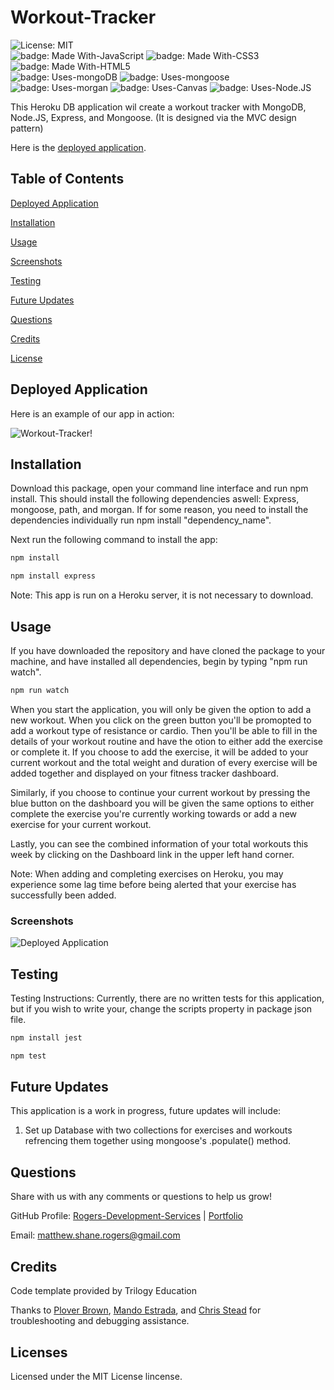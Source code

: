 # Workout-Tracker

![License: MIT](https://img.shields.io/badge/license-MIT%20License-blue.svg) </br>
![badge: Made With-JavaScript](https://img.shields.io/badge/Made%20With-JavaScript-Yellow) ![badge: Made With-CSS3](https://img.shields.io/badge/Made%20With-CSS3-Yellow) ![badge: Made With-HTML5](https://img.shields.io/badge/Made%20With-HTML5-Yellow) </br>
![badge: Uses-mongoDB](https://img.shields.io/badge/Uses-mongoDB-red) ![badge: Uses-mongoose](https://img.shields.io/badge/Uses-mongoose-red) ![badge: Uses-morgan](https://img.shields.io/badge/Uses-morgan-orange) ![badge: Uses-Canvas](https://img.shields.io/badge/Uses-Canvas-orange) ![badge: Uses-Node.JS](https://img.shields.io/badge/Uses-Node.JS-orange)</br>

This Heroku DB application wil create a workout tracker with MongoDB, Node.JS, Express, and Mongoose. (It is designed via the MVC design pattern)

Here is the [deployed application](https://secret-spire-56494.herokuapp.com/).

## Table of Contents
[Deployed Application](https://github.com/Rogers-Development-Services/Workout-Tracker#deployed-application)

[Installation](https://github.com/Rogers-Development-Services/Workout-Tracker#installation)

[Usage](https://github.com/Rogers-Development-Services/Workout-Tracker#usage)

[Screenshots](https://github.com/Rogers-Development-Services/Workout-Tracker#screenshots)

[Testing](https://github.com/Rogers-Development-Services/Workout-Tracker#testing)

[Future Updates](https://github.com/Rogers-Development-Services/Workout-Tracker#future-updates)

[Questions](https://github.com/Rogers-Development-Services/Workout-Tracker#questions)

[Credits](https://github.com/Rogers-Development-Services/Workout-Tracker#credits)

[License](https://github.com/Rogers-Development-Services/Workout-Tracker#license)

## Deployed Application

Here is an example of our app in action: 

![Workout-Tracker!](./public/assets/img/burger.gif)

## Installation

Download this package, open your command line interface and run npm install. This should install the following dependencies aswell: Express, mongoose, path, and morgan. If for some reason, you need to install the dependencies individually run npm install "dependency_name".

Next run the following command to install the app: 

```bash
npm install 
```

```bash
npm install express
```

Note: This app is run on a Heroku server, it is not necessary to download.

## Usage 

If you have downloaded the repository and have cloned the package to your machine, and have installed all dependencies, begin by typing "npm run watch". 

```bash
npm run watch 
```

When you start the application, you will only be given the option to add a new workout. When you click on the green button you'll be promopted to add a workout type of resistance or cardio. Then you'll be able to fill in the details of your workout routine and have the otion to either add the exercise or complete it. If you choose to add the exercise, it will be added to your current workout and the total weight and duration of every exercise will be added together and displayed on your fitness tracker dashboard.

Similarly, if you choose to continue your current workout by pressing the blue button on the dashboard you will be given the same options to either complete the exercise you're currently working towards or add a new exercise for your current workout.

Lastly, you can see the combined information of your total workouts this week by clicking on the Dashboard link in the upper left hand corner.

Note: When adding and completing exercises on Heroku, you may experience some lag time before being alerted that your exercise has successfully been added.

### Screenshots

![Deployed Application](https://user-images.githubusercontent.com/38272211/97612929-4453c080-19d5-11eb-8474-c7a4891e46b7.JPG)

## Testing

Testing Instructions: Currently, there are no written tests for this application, but if you wish to write your, change the scripts property in package json file.

```bash
npm install jest
```

```bash
npm test
```

## Future Updates
This application is a work in progress, future updates will include: 
1. Set up Database with two collections for exercises and workouts refrencing them together using mongoose's .populate() method.

## Questions

Share with us with any comments or questions to help us grow! 

GitHub Profile: 
[Rogers-Development-Services](https://www.github.com/Rogers-Development-Services) | [Portfolio](https://rogers-development-services.github.io/Portfolio/index.html)


Email: 
[matthew.shane.rogers@gmail.com](matthew.shane.rogers@gmail.com)

## Credits

Code template provided by Trilogy Education 

Thanks to [Plover Brown](https://github.com/rebgrasshopper), [Mando Estrada](https://github.com/Mando619), and [Chris Stead](https://github.com/cmstead) for troubleshooting and debugging assistance.

## Licenses
Licensed under the MIT License lincense.